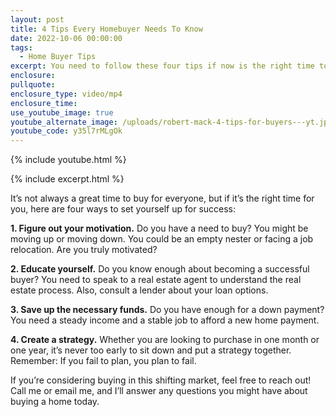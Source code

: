```yaml
---
layout: post
title: 4 Tips Every Homebuyer Needs To Know
date: 2022-10-06 00:00:00
tags:
  - Home Buyer Tips
excerpt: You need to follow these four tips if now is the right time to buy.
enclosure:
pullquote:
enclosure_type: video/mp4
enclosure_time:
use_youtube_image: true
youtube_alternate_image: /uploads/robert-mack-4-tips-for-buyers---yt.jpg
youtube_code: y35l7rMLgOk
---
```

{% include youtube.html %}

{% include excerpt.html %}

It’s not always a great time to buy for everyone, but if it’s the right time for you, here are four ways to set yourself up for success:

**1\. Figure out your motivation.** Do you have a need to buy? You might be moving up or moving down. You could be an empty nester or facing a job relocation. Are you truly motivated?

**2\. Educate yourself.** Do you know enough about becoming a successful buyer? You need to speak to a real estate agent to understand the real estate process. Also, consult a lender about your loan options.

**3\. Save up the necessary funds.** Do you have enough for a down payment? You need a steady income and a stable job to afford a new home payment.

**4\. Create a strategy.** Whether you are looking to purchase in one month or one year, it’s never too early to sit down and put a strategy together. Remember: If you fail to plan, you plan to fail.

If you’re considering buying in this shifting market, feel free to reach out\! Call me or email me, and I’ll answer any questions you might have about buying a home today.